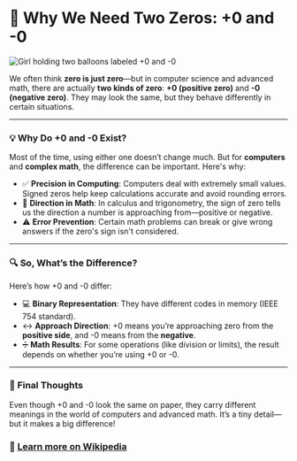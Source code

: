 # 🔢 Why We Need Two Zeros: +0 and -0

![Girl holding two balloons labeled +0 and -0](https://agunechembaekene.wordpress.com/wp-content/uploads/2025/02/little_girl_holding_two_balloons_one_written.jpeg?w=739)

We often think **zero is just zero**—but in computer science and advanced math, there are actually **two kinds of zero**:
**+0 (positive zero)** and **-0 (negative zero)**.
They may look the same, but they behave differently in certain situations.

---

### 💡 Why Do +0 and -0 Exist?

Most of the time, using either one doesn’t change much.
But for **computers** and **complex math**, the difference can be important. Here's why:

* ✅ **Precision in Computing**: Computers deal with extremely small values. Signed zeros help keep calculations accurate and avoid rounding errors.
* 🔁 **Direction in Math**: In calculus and trigonometry, the sign of zero tells us the direction a number is approaching from—positive or negative.
* ⚠️ **Error Prevention**: Certain math problems can break or give wrong answers if the zero's sign isn't considered.

---

### 🔍 So, What’s the Difference?

Here’s how +0 and -0 differ:

* 💻 **Binary Representation**: They have different codes in memory (IEEE 754 standard).
* ↔️ **Approach Direction**: +0 means you’re approaching zero from the **positive side**, and -0 means from the **negative**.
* ➗ **Math Results**: For some operations (like division or limits), the result depends on whether you’re using +0 or -0.

---

### 🧠 Final Thoughts

Even though +0 and -0 look the same on paper, they carry different meanings in the world of computers and advanced math. It’s a tiny detail—but it makes a big difference!

### 🔗 [Learn more on Wikipedia](https://en.wikipedia.org/wiki/Signed_zero)
